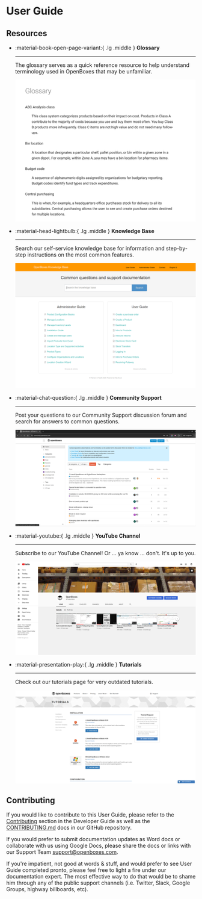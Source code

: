 <style>
.md-content img {
  border-width: 1px;
  border-style: solid;
  border-color: lightgrey;
}
</style>
# User Guide

## Resources

<div class="grid cards" markdown>

-   :material-book-open-page-variant:{ .lg .middle } __Glossary__

    ---

    The glossary serves as a quick reference resource to help understand terminology used in
    OpenBoxes that may be unfamiliar.

    [![img_2.png](img_2.png)](glossary.md)

-   :material-head-lightbulb:{ .lg .middle } __Knowledge Base__

    ---
    
    Search our self-service knowledge base for information and step-by-step instructions 
    on the most common features.

    [![img.png](../assets/img/helpscout.png)](https://help.openboxes.com)


-   :material-chat-question:{ .lg .middle } __Community Support__

    ---

    Post your questions to our Community Support discussion forum and search for answers to common questions.

    [![img_1.png](img_1.png)](https://community.openboxes.com)


-   :material-youtube:{ .lg .middle } __YouTube Channel__

    ---

    Subscribe to our YouTube Channel! Or ... ya know ... don't. It's up to you.

    [![img.png](../assets/img/youtube.png)](https://www.youtube.com/@openboxes)


-   :material-presentation-play:{ .lg .middle } __Tutorials__

    ---

    Check out our tutorials page for very outdated tutorials.

    [![img.png](../assets/img/tutorials.png)](https://openboxes.com/tutorials)

</div>


## Contributing
If you would like to contribute to this User Guide, please refer to the 
[Contributing](../developer-guide/contributing.md) section in the Developer Guide 
as well as the [CONTRIBUTING.md](https://github.com/openboxes/openboxes/blob/develop/CONTRIBUTING.md)
docs in our GitHub repository.

If you would prefer to submit documentation updates as Word docs or collaborate with us
using Google Docs, please share the docs or links with our Support Team [support@openboxes.com](mailto:support@openboxes.com).

If you're impatient, not good at words & stuff, and would prefer to see User Guide completed pronto, 
please feel free to light a fire under our documentation expert. The most effective way to do that 
would be to shame him through any of the public support channels (i.e. Twitter, Slack, Google 
Groups, highway billboards, etc). 
